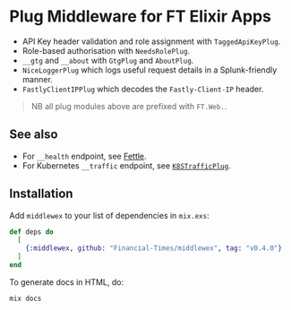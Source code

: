 # Plug Middleware for FT Elixir Apps

* API Key header validation and role assignment with `TaggedApiKeyPlug`.
* Role-based authorisation with `NeedsRolePlug`.
* `__gtg` and `__about` with `GtgPlug` and `AboutPlug`.
* `NiceLoggerPlug` which logs useful request details in a Splunk-friendly manner.
* `FastlyClientIPPlug` which decodes the `Fastly-Client-IP` header.

> NB all plug modules above are prefixed with `FT.Web.`.

## See also
* For `__health` endpoint, see [Fettle](https://github.com/Financial-Times/fettle).
* For Kubernetes `__traffic` endpoint, see [`K8STrafficPlug`](https://github.com/Financial-Times/k8s_traffic_plug).

## Installation

Add `middlewex` to your list of dependencies in `mix.exs`:

```elixir
def deps do
  [
    {:middlewex, github: "Financial-Times/middlewex", tag: "v0.4.0"}
  ]
end
```

To generate docs in HTML, do:

```
mix docs
```
